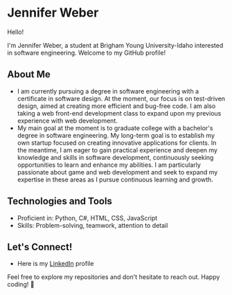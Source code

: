 # Jennifer Weber

Hello!

I'm Jennifer Weber, a student at Brigham Young University-Idaho interested in software engineering. Welcome to my GitHub profile!

## About Me

- I am currently pursuing a degree in software engineering with a certificate in software design. At the moment, our focus is on test-driven design, aimed at creating more efficient and bug-free code. I am also taking a web front-end development class to expand upon my previous experience with web development.  
- My main goal at the moment is to graduate college with a bachelor's degree in software engineering. My long-term goal is to establish my own startup focused on creating innovative applications for clients. In the meantime, I am eager to gain practical experience and deepen my knowledge and skills in software development, continuously seeking opportunities to learn and enhance my abilities. I am particularly passionate about game and web development and seek to expand my expertise in these areas as I pursue continuous learning and growth. 

## Technologies and Tools

- Proficient in: Python, C#, HTML, CSS, JavaScript
- Skills: Problem-solving, teamwork, attention to detail

## Let's Connect!

- Here is my [LinkedIn](www.linkedin.com/in/jennifer-weber-a286a2239) profile

Feel free to explore my repositories and don't hesitate to reach out. Happy coding! 🚀
